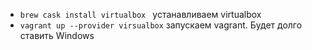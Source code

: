 * ```brew cask install virtualbox ``` устанавливаем virtualbox
* ```vagrant up --provider virsualbox``` запускаем vagrant. Будет долго ставить Windows